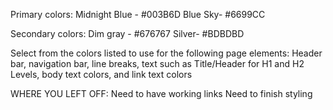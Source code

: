 Primary colors:
Midnight Blue - #003B6D
Blue Sky- #6699CC


Secondary colors:
Dim gray - #676767
Silver- #BDBDBD

Select from the colors listed to use for the following page elements:
Header bar, 
navigation bar, 
line breaks, 
text such as Title/Header for H1 and H2 Levels, 
body text colors, and 
link text colors 

WHERE YOU LEFT OFF: 
Need to have working links
Need to finish styling


